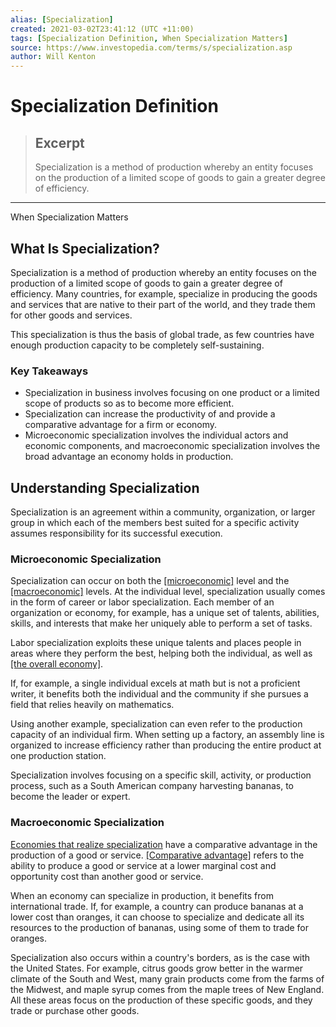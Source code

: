 ```yaml
---
alias: [Specialization]
created: 2021-03-02T23:41:12 (UTC +11:00)
tags: [Specialization Definition, When Specialization Matters]
source: https://www.investopedia.com/terms/s/specialization.asp
author: Will Kenton
---
```


# Specialization Definition

> ## Excerpt
> Specialization is a method of production whereby an entity focuses on the production of a limited scope of goods to gain a greater degree of efficiency.

---

When Specialization Matters
## What Is Specialization?

Specialization is a method of production whereby an entity focuses on the production of a limited scope of goods to gain a greater degree of efficiency. Many countries, for example, specialize in producing the goods and services that are native to their part of the world, and they trade them for other goods and services.

This specialization is thus the basis of global trade, as few countries have enough production capacity to be completely self-sustaining.

### Key Takeaways

-   Specialization in business involves focusing on one product or a limited scope of products so as to become more efficient.
-   Specialization can increase the productivity of and provide a comparative advantage for a firm or economy.
-   Microeconomic specialization involves the individual actors and economic components, and macroeconomic specialization involves the broad advantage an economy holds in production.

## Understanding Specialization

Specialization is an agreement within a community, organization, or larger group in which each of the members best suited for a specific activity assumes responsibility for its successful execution.

### Microeconomic Specialization

Specialization can occur on both the [[microeconomic]](https://www.investopedia.com/terms/m/microeconomics.asp) level and the [[macroeconomic]](https://www.investopedia.com/terms/m/macroeconomics.asp) levels. At the individual level, specialization usually comes in the form of career or labor specialization. Each member of an organization or economy, for example, has a unique set of talents, abilities, skills, and interests that make her uniquely able to perform a set of tasks.

Labor specialization exploits these unique talents and places people in areas where they perform the best, helping both the individual, as well as [[the overall economy]](https://www.investopedia.com/ask/answers/051115/how-does-specialization-help-companies-achieve-economies-scale.asp).

If, for example, a single individual excels at math but is not a proficient writer, it benefits both the individual and the community if she pursues a field that relies heavily on mathematics.

Using another example, specialization can even refer to the production capacity of an individual firm. When setting up a factory, an assembly line is organized to increase efficiency rather than producing the entire product at one production station.

Specialization involves focusing on a specific skill, activity, or production process, such as a South American company harvesting bananas, to become the leader or expert.

### Macroeconomic Specialization

[Economies that realize specialization](https://www.investopedia.com/ask/answers/040615/what-are-economic-impacts-specialization.asp) have a comparative advantage in the production of a good or service. [[Comparative advantage]](https://www.investopedia.com/ask/answers/033115/what-difference-between-comparative-advantage-and-absolute-advantage.asp) refers to the ability to produce a good or service at a lower marginal cost and opportunity cost than another good or service.

When an economy can specialize in production, it benefits from international trade. If, for example, a country can produce bananas at a lower cost than oranges, it can choose to specialize and dedicate all its resources to the production of bananas, using some of them to trade for oranges.

Specialization also occurs within a country's borders, as is the case with the United States. For example, citrus goods grow better in the warmer climate of the South and West, many grain products come from the farms of the Midwest, and maple syrup comes from the maple trees of New England. All these areas focus on the production of these specific goods, and they trade or purchase other goods.
